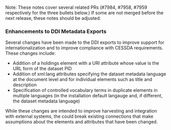 Note: These notes cover several related PRs (#7984, #7958, #7959 respectively for the three bullets below.) If some are not merged before the next release, these notes should be adjusted.

### Enhancements to DDI Metadata Exports

Several changes have been made to the DDI exports to improve support for internationalization and to improve compliance with CESSDA requirements. These changes include:
* Addition of a holdings element with a URI attribute whose value is the URL form of the dataset PID
* Addition of xml:lang attributes specifying the dataset metadata language at the document level and for individual elements such as title and description
* Specification of controlled vocabulary terms in duplicate elements in multiple languages (in the installation default langauge and, if different, the dataset metadata language)

While these changes are intended to improve harvesting and integration with external systems, the could break existing connections that make assumptions about the elements and attributes that have been changed.
